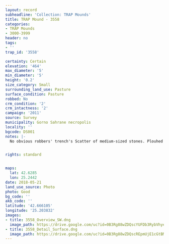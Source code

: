 ```yaml
---
layout: record
subheadline: 'Collection: TRAP Mounds'
title: TRAP Mound - 3558
categories:
- TRAP Mounds
- 3000-3999
header: no
tags:
- ''
trap_id: '3558'

certainty: Certain
elevation: '464'
max_diameter: '5'
min_diameter: '5'
height: '0.2'
size_category: Small
surrounding_land_use: Pasture
surface_condition: Pasture
robbed: No
crm_condition: '2'
crm_intactness: '2'
campaign: '2011'
source: Survey
municipality: Gorno Sahrane necropolis
locality: ''
bgcode: DS001
notes: |-
  No obvious robbers' trench's Scatter of medium-sized stones. Plouhed over. Damaged by agricultural activity.


rights: standard


maps:
  lat: 42.6285
  lon: 25.2442
date: 2018-05-21
land_use_source: Photo
photo: Good
bg_code: ''
akb_code: ''
latitude: '42.666105'
longitude: '25.203832'
images:
- title: 3558_Overview_SW.dng
  image_path: https://drive.google.com/uc?id=0B3Rg88wZDQscYUFDb3RybVhyeDg
- title: 3558_Detail_Surface.dng
  image_path: https://drive.google.com/uc?id=0B3Rg88wZDQscREpmUjE1cGtBM2s
---
```

